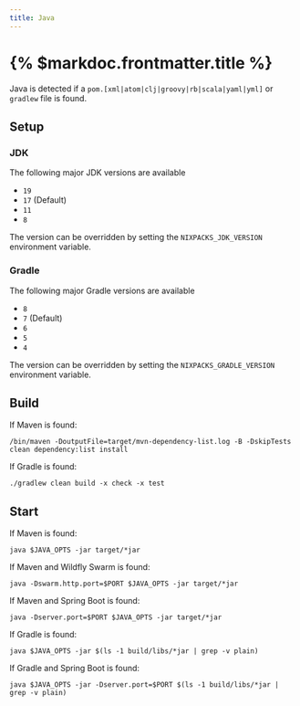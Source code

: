 ```yaml
---
title: Java
---
```


# {% $markdoc.frontmatter.title %}

Java is detected if a `pom.[xml|atom|clj|groovy|rb|scala|yaml|yml]` or `gradlew` file is found.

## Setup

### JDK

The following major JDK versions are available

- `19`
- `17` (Default)
- `11`
- `8`

The version can be overridden by setting the `NIXPACKS_JDK_VERSION` environment variable.

### Gradle

The following major Gradle versions are available

- `8`
- `7` (Default)
- `6`
- `5`
- `4`

The version can be overridden by setting the `NIXPACKS_GRADLE_VERSION` environment variable.

## Build

If Maven is found:

```
/bin/maven -DoutputFile=target/mvn-dependency-list.log -B -DskipTests clean dependency:list install
```

If Gradle is found:

```
./gradlew clean build -x check -x test
```

## Start

If Maven is found:

```
java $JAVA_OPTS -jar target/*jar
```

If Maven and Wildfly Swarm is found:

```
java -Dswarm.http.port=$PORT $JAVA_OPTS -jar target/*jar
```

If Maven and Spring Boot is found:

```
java -Dserver.port=$PORT $JAVA_OPTS -jar target/*jar
```

If Gradle is found:

```
java $JAVA_OPTS -jar $(ls -1 build/libs/*jar | grep -v plain)
```

If Gradle and Spring Boot is found:

```
java $JAVA_OPTS -jar -Dserver.port=$PORT $(ls -1 build/libs/*jar | grep -v plain)
```
